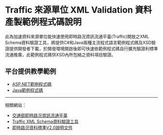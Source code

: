 # Traffic 來源單位 XML Validation 資料產製範例程式碼說明

此為加速資料來源單位能快速使用即時路況資訊流通平臺(Traffic)開放之XML Schema資料驗證工具，將提供C#和Java兩種主流程式語言範例程式碼及XSD驗證提供開發者下載，於開發環境開啟後即可快速依範例程式碼自行擴充驗證利標準流通推廣，此範例程式碼供XSD內所包絡之資料項目驗證。

## 平台提供教學範例

- [ASP.NET範例程式碼](https://github.com/ptxmotc/XMLValidation/tree/master/ASP.NET/XSDVAL.Traffic)
- [Java範例程式碼](https://github.com/trafficmotc/TrafficXMLValidation/tree/master/Java)



---

相關網站：
- [交通部即時路況資訊流通平臺](https://traffic.transportdata.tw/VD2/login.jsp?sendurl=common/announcements.jsp)
- [Traffic XML Schema資料驗證工具](http://traffic.transportdata.tw/Standard/XSD/Validator)
- [即時路況資料標準V2.0說明文件](https://traffic.transportdata.tw/VD2/references/V2.0-Inbound.pdf)

